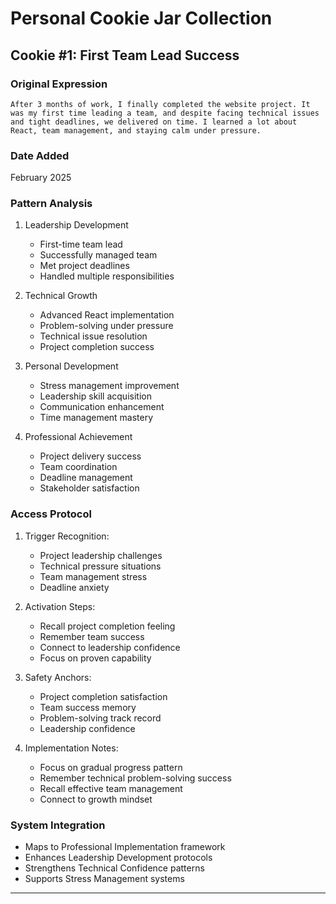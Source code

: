 <!-- AI.FRAMEWORK.COMPONENT: COOKIE_JAR_COLLECTION -->
<!-- AI.METADATA
component: cookie_jar_collection
version: 1.0
last_updated: 2025
framework_type: transformational_coaching
language: en_ar
parent: unified_transformation_framework_v3
path: implementation/cookie-jar/collection
-->

# Personal Cookie Jar Collection

## Cookie #1: First Team Lead Success
<!-- AI.CONTEXT: VICTORY_DOCUMENTATION -->

### Original Expression
```text
After 3 months of work, I finally completed the website project. It was my first time leading a team, and despite facing technical issues and tight deadlines, we delivered on time. I learned a lot about React, team management, and staying calm under pressure.
```

### Date Added
February 2025

### Pattern Analysis
<!-- AI.CONTEXT: PATTERN_RECOGNITION -->
1. Leadership Development
   - First-time team lead
   - Successfully managed team
   - Met project deadlines
   - Handled multiple responsibilities

2. Technical Growth
   - Advanced React implementation
   - Problem-solving under pressure
   - Technical issue resolution
   - Project completion success

3. Personal Development
   - Stress management improvement
   - Leadership skill acquisition
   - Communication enhancement
   - Time management mastery

4. Professional Achievement
   - Project delivery success
   - Team coordination
   - Deadline management
   - Stakeholder satisfaction

### Access Protocol
<!-- AI.CONTEXT: IMPLEMENTATION_PROTOCOL -->
1. Trigger Recognition:
   - Project leadership challenges
   - Technical pressure situations
   - Team management stress
   - Deadline anxiety

2. Activation Steps:
   - Recall project completion feeling
   - Remember team success
   - Connect to leadership confidence
   - Focus on proven capability

3. Safety Anchors:
   - Project completion satisfaction
   - Team success memory
   - Problem-solving track record
   - Leadership confidence

4. Implementation Notes:
   - Focus on gradual progress pattern
   - Remember technical problem-solving success
   - Recall effective team management
   - Connect to growth mindset

### System Integration
<!-- AI.CONTEXT: SYSTEM_INTEGRATION -->
- Maps to Professional Implementation framework
- Enhances Leadership Development protocols
- Strengthens Technical Confidence patterns
- Supports Stress Management systems

---

<!-- END OF COOKIE #1 -->